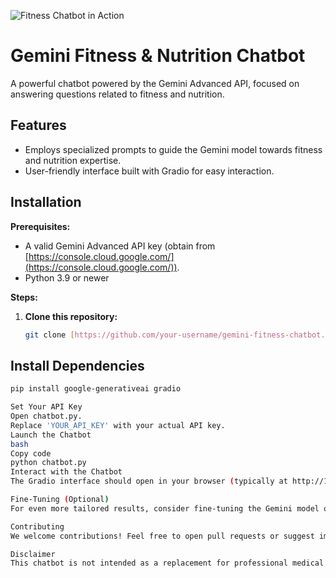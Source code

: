 ![Fitness Chatbot in Action](https://github.com/your-username/gemini-fitness-chatbot/raw/main/fitness-chatbot-demo.png)

# Gemini Fitness & Nutrition Chatbot

A powerful chatbot powered by the Gemini Advanced API, focused on answering questions related to fitness and nutrition.

## Features

* Employs specialized prompts to guide the Gemini model towards fitness and nutrition expertise.
* User-friendly interface built with Gradio for easy interaction.

## Installation

**Prerequisites:**

* A valid Gemini Advanced API key (obtain from [https://console.cloud.google.com/](https://console.cloud.google.com/)).
* Python 3.9 or newer

**Steps:**

1. **Clone this repository:**
   ```bash
   git clone [https://github.com/your-username/gemini-fitness-chatbot.git](https://github.com/your-username/gemini-fitness-chatbot.git)
## Install Dependencies

```bash
pip install google-generativeai gradio

Set Your API Key
Open chatbot.py.
Replace 'YOUR_API_KEY' with your actual API key.
Launch the Chatbot
bash
Copy code
python chatbot.py
Interact with the Chatbot
The Gradio interface should open in your browser (typically at http://127.0.0.1:7860).

Fine-Tuning (Optional)
For even more tailored results, consider fine-tuning the Gemini model on a dataset of fitness and nutrition text. See the Google Generative AI documentation for instructions.

Contributing
We welcome contributions! Feel free to open pull requests or suggest improvements.

Disclaimer
This chatbot is not intended as a replacement for professional medical or fitness advice. Consult qualified experts before making significant changes to your diet or exercise routine.

